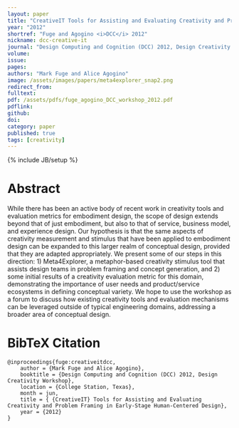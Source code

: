 ```yaml
---
layout: paper
title: "CreativeIT Tools for Assisting and Evaluating Creativity and Problem Framing in Early-Stage Human-Centered Design"
year: "2012"
shortref: "Fuge and Agogino <i>DCC</i> 2012"
nickname: dcc-creative-it
journal: "Design Computing and Cognition (DCC) 2012, Design Creativity Workshop"
volume: 
issue: 
pages: 
authors: "Mark Fuge and Alice Agogino"
image: /assets/images/papers/meta4explorer_snap2.png
redirect_from: 
fulltext: 
pdf: /assets/pdfs/fuge_agogino_DCC_workshop_2012.pdf
pdflink: 
github: 
doi: 
category: paper
published: true
tags: [creativity]
---
```

{% include JB/setup %}

# Abstract 

While there has been an active body of recent work in creativity tools and evaluation metrics for embodiment design, the scope of design extends beyond that of just embodiment, but also to that of service, business model, and experience design. Our hypothesis is that the same aspects of creativity measurement and stimulus that have been applied to embodiment design can be expanded to this larger realm of conceptual design, provided that they are adapted appropriately. We present some of our steps in this direction: 1) Meta4Explorer, a metaphor-based creativity stimulus tool that assists design teams in problem framing and concept generation, and 2) some initial results of a creativity evaluation metric for this domain, demonstrating the importance of user needs and product/service ecosystems in defining conceptual variety. We hope to use the workshop as a forum to discuss how existing creativity tools and evaluation mechanisms can be leveraged outside of typical engineering domains, addressing a broader area of conceptual design.


# BibTeX Citation

```
@inproceedings{fuge:creativeitdcc,
    author = {Mark Fuge and Alice Agogino},
    booktitle = {Design Computing and Cognition (DCC) 2012, Design Creativity Workshop},
    location = {College Station, Texas},
    month = jun,
    title = { {CreativeIT} Tools for Assisting and Evaluating Creativity and Problem Framing in Early-Stage Human-Centered Design},
    year = {2012}
}
```